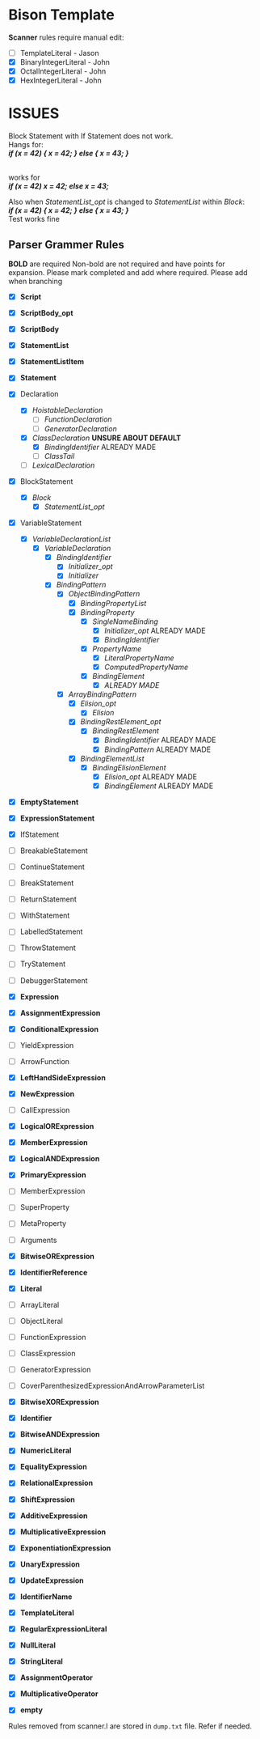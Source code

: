 # Bison Template
**Scanner** rules require manual edit:
- [ ] TemplateLiteral - Jason
- [x] BinaryIntegerLiteral - John
- [x] OctalIntegerLiteral - John
- [x] HexIntegerLiteral - John

# ISSUES

Block Statement with If Statement does not work.
<br/>Hangs for:
<br/>*__if (x = 42) { x = 42; } else { x = 43; }__*

<br/>works for
<br/>*__if (x = 42) x = 42; else x = 43;__*

Also when *StatementList_opt* is changed to *StatementList* within *Block*:
<br/>*__if (x = 42) { x = 42; } else { x = 43; }__*
<br/>Test works fine


## **Parser** Grammer Rules
**BOLD** are required
Non-bold are not required and have points for expansion. Please mark completed and add where required.
Please add when branching
- [x] **Script**
- [x] **ScriptBody_opt**
- [x] **ScriptBody**
- [x] **StatementList**
- [x] **StatementListItem**
- [x] **Statement**
- [x] Declaration
	- [x] *HoistableDeclaration*
		- [ ] *FunctionDeclaration*
		- [ ] *GeneratorDeclaration*
	- [x] *ClassDeclaration* **UNSURE ABOUT DEFAULT**
		- [x] *BindingIdentifier* ALREADY MADE
		- [ ] *ClassTail*
	- [ ] *LexicalDeclaration*
- [x] BlockStatement
	- [x] *Block*
		- [x] *StatementList_opt*
- [x] VariableStatement
	- [x] *VariableDeclarationList*
		- [x] *VariableDeclaration*
			- [x] *BindingIdentifier*
				- [x] *Initializer_opt*
				- [x] *Initializer*
			- [x] *BindingPattern*
				- [x] *ObjectBindingPattern*
					- [x] *BindingPropertyList*
					- [x] *BindingProperty*
						- [x] *SingleNameBinding*
							- [x] *Initializer_opt* ALREADY MADE
							- [x] *BindingIdentifier*
						- [x] *PropertyName*
							- [x] *LiteralPropertyName*
							- [x] *ComputedPropertyName*
						- [x] *BindingElement*
							- [x] *ALREADY MADE*
				- [x] *ArrayBindingPattern*
					- [x] *Elision_opt*
						- [x] *Elision*
					- [x] *BindingRestElement_opt*
						- [x] *BindingRestElement*
							- [x] *BindingIdentifier* ALREADY MADE
							- [x] *BindingPattern* ALREADY MADE
					- [x] *BindingElementList*
						- [x] *BindingElisionElement*
							- [x] *Elision_opt* ALREADY MADE
							- [x] *BindingElement* ALREADY MADE
					
- [x] **EmptyStatement**
- [x] **ExpressionStatement**
- [x] IfStatement
- [ ] BreakableStatement
- [ ] ContinueStatement
- [ ] BreakStatement
- [ ] ReturnStatement
- [ ] WithStatement
- [ ] LabelledStatement
- [ ] ThrowStatement
- [ ] TryStatement
- [ ] DebuggerStatement
- [x] **Expression**
- [x] **AssignmentExpression**
- [x] **ConditionalExpression**
- [ ] YieldExpression
- [ ] ArrowFunction
- [x] **LeftHandSideExpression**
- [x] **NewExpression**
- [ ] CallExpression
- [x] **LogicalORExpression**
- [x] **MemberExpression**
- [x] **LogicalANDExpression**
- [x] **PrimaryExpression**
- [ ] MemberExpression
- [ ] SuperProperty
- [ ] MetaProperty
- [ ] Arguments
- [x] **BitwiseORExpression**
- [x] **IdentifierReference**
- [x] **Literal**
- [ ] ArrayLiteral
- [ ] ObjectLiteral
- [ ] FunctionExpression
- [ ] ClassExpression
- [ ] GeneratorExpression
- [ ] CoverParenthesizedExpressionAndArrowParameterList
- [x] **BitwiseXORExpression**
- [x] **Identifier**
- [x] **BitwiseANDExpression**
- [x] **NumericLiteral**
- [x] **EqualityExpression**
- [x] **RelationalExpression**
- [x] **ShiftExpression**
- [x] **AdditiveExpression**
- [x] **MultiplicativeExpression**
- [x] **ExponentiationExpression**
- [x] **UnaryExpression**
- [x] **UpdateExpression**
- [x] **IdentifierName**
- [x] **TemplateLiteral**
- [x] **RegularExpressionLiteral**
- [x] **NullLiteral**
- [x] **StringLiteral**
- [x] **AssignmentOperator**
- [x] **MultiplicativeOperator**
- [x] **empty**


Rules removed from scanner.l are stored in `dump.txt` file. Refer if needed.
